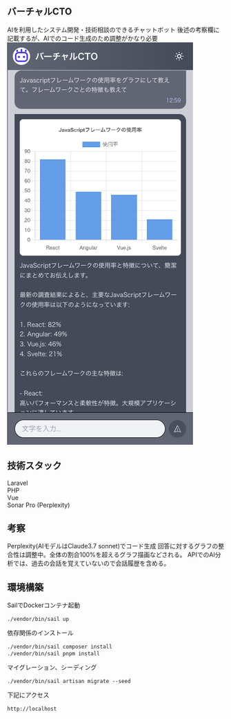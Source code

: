 ## バーチャルCTO
AIを利用したシステム開発・技術相談のできるチャットボット
後述の考察欄に記載するが、AIでのコード生成のため調整がかなり必要
![alt text](image-1.png)

## 技術スタック
Laravel  
PHP  
Vue  
Sonar Pro (Perplexity)

## 考察
Perplexity(AIモデルはClaude3.7 sonnet)でコード生成
回答に対するグラフの整合性は調整中。全体の割合100%を超えるグラフ描画などされる。
APIでのAI分析では、過去の会話を覚えていないので会話履歴を含める。

## 環境構築
SailでDockerコンテナ起動
```
./vendor/bin/sail up
```

依存関係のインストール
```
./vendor/bin/sail composer install
./vendor/bin/sail pnpm install
```

マイグレーション、シーディング
```
./vendor/bin/sail artisan migrate --seed
```

下記にアクセス
```
http://localhost
```